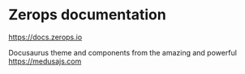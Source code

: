 # Zerops documentation
https://docs.zerops.io

Docusaurus theme and components from the amazing and powerful https://medusajs.com
